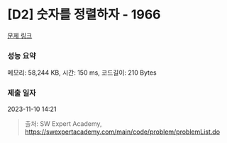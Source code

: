 # [D2] 숫자를 정렬하자 - 1966 

[문제 링크](https://swexpertacademy.com/main/code/problem/problemDetail.do?contestProbId=AV5PrmyKAWEDFAUq) 

### 성능 요약

메모리: 58,244 KB, 시간: 150 ms, 코드길이: 210 Bytes

### 제출 일자

2023-11-10 14:21



> 출처: SW Expert Academy, https://swexpertacademy.com/main/code/problem/problemList.do